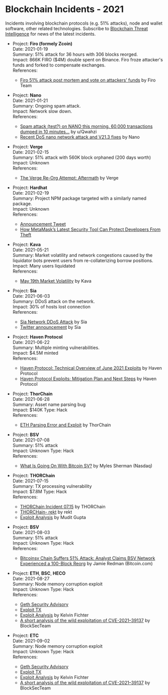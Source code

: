 Blockchain Incidents - 2021
===========================

Incidents involving blockchain protocols (e.g. 51% attacks), node and wallet software, other related technologies. Subscribe to [Blockchain Threat Intelligence](https://blockthreat.substack.com/) for news of the latest incidents.

* Project: **Firo (formely Zcoin)**  
  Date: 2021-01-19  
  Summary: 51% attack for 36 hours with 306 blocks reorged.  
  Impact: 866K FIRO ($4M) double spent on Binance. Firo froze attacker's funds and forked to compensate exchanges.  
  References:
    * [Firo 51% attack post mortem and vote on attackers’ funds](https://forum.firo.org/t/firo-51-attack-post-mortem-and-vote-on-attackers-funds/1084) by Firo Team

* Project: **Nano**  
  Date: 2021-01-21  
  Summary: Ongoing spam attack.  
  Impact: Network slow down.  
  References:
    * [Spam attack (test?) on NANO this morning. 60,000 transactions dumped in 10 minutes...](https://www.reddit.com/r/nanocurrency/comments/l1yo5g/spam_attack_test_on_nano_this_morning_60000/) by u/Qwahzi
    * [Recent DoS nano network attack and V21.3 fixes](https://medium.com/nanocurrency/recent-dos-nano-network-attack-and-v21-3-fixes-97b9b7297f9) by Nano

* Project: **Verge**  
  Date: 2021-02-15  
  Summary: 51% attack with 560K block orphaned (200 days worth)  
  Impact: Unknown  
  References:
    * [The Verge Re-Org Attempt: Aftermath](https://medium.com/vergecurrency/the-verge-re-org-attempt-aftermath-15ba45bce2a4) by Verge

* Project: **Hardhat**  
  Date: 2021-02-19  
  Summary: Project NPM package targeted with a similarly named package.  
  Impact: Unknown  
  References:
    * [Announcement Tweet](https://twitter.com/HardhatHQ/status/1362866790695641094)
    * [How MetaMask’s Latest Security Tool Can Protect Developers From Theft](https://medium.com/metamask/how-metamasks-latest-security-tool-could-protect-smart-contract-developers-from-theft-e12da346aa53)

* Project: **Kava**  
  Date: 2021-05-21  
  Summary: Market volatility and network congestions caused by the liquidator bots prevent users from re-collaterizing borrow positions.  
  Impact: Many users liquidated   
  References:
    * [May 19th Market Volatility](https://medium.com/kava-labs/may-19th-market-volatility-e75377b63353) by Kava

* Project: **Sia**  
  Date: 2021-06-03  
  Summary: DDoS attack on the network.  
  Impact: 30% of hosts lost connection  
  References:
    * [Sia Network DDoS Attack](https://sia.tech/ddos2021) by Sia
    * [Twitter announcement](https://twitter.com/SiaStats/status/1401198314159280129) by Sia

* Project: **Haven Protocol**  
  Date: 2021-06-22  
  Summary: Multiple minting vulnerabilities.  
  Impact: $4.5M minted  
  References:
    * [Haven Protocol: Technical Overview of June 2021 Exploits](https://havenprotocol.medium.com/haven-protocol-technical-overview-of-june-2021-exploits-6f4573fbf216) by Haven Protocol
    * [Haven Protocol Exploits: Mitigation Plan and Next Steps](https://havenprotocol.medium.com/haven-protocol-exploits-mitigation-plan-and-next-steps-d7a2b1a65654) by Haven Protocol


* Project: **ThorChain**  
  Date: 2021-06-28  
  Summary: Asset name parsing bug    
  Impact: $140K
  Type: Hack   
  References:
    * [ETH Parsing Error and Exploit](https://medium.com/thorchain/eth-parsing-error-and-exploit-3b343aa6466f) by ThorChain

* Project: **BSV**  
  Date: 2021-07-08  
  Summary: 51% attack    
  Impact: Unknown
  Type: Hack   
  References:
    * [What Is Going On With Bitcoin SV?](https://www.nasdaq.com/articles/what-is-going-on-with-bitcoin-sv-2021-07-23) by Myles Sherman (Nasdaq)

* Project: **THORChain**  
  Date: 2021-07-15  
  Summary: TX processing vulnerability   
  Impact: $7.8M
  Type: Hack   
  References:
    * [THORChain Incident 07.15](https://thearchitect.notion.site/THORChain-Incident-07-15-7d205f91924e44a5b6499b6df5f6c210) by THORChain
    * [THORCHain- rekt](https://www.rekt.news/thorchain-rekt/) by rekt
    * [Exploit Analysis](https://twitter.com/mudit__gupta/status/1415894999049261056) by Mudit Gupta

* Project: **BSV**  
  Date: 2021-08-03  
  Summary: 51% attack    
  Impact: Unknown
  Type: Hack   
  References:
    * [Bitcoinsv Chain Suffers 51% Attack: Analyst Claims BSV Network Experienced a 100-Block Reorg](https://news.bitcoin.com/bitcoinsv-chain-suffers-51-attack-analyst-claims-bsv-network-experienced-a-100-block-reorg/) by Jamie Redman (Bitcoin.com)

* Project: **ETH**, **BSC**, **HECO**  
  Date: 2021-08-27  
  Summary: Node memory corruption exploit    
  Impact: Unknown
  Type: Hack   
  References:
    * [Geth Security Advisory](https://github.com/ethereum/go-ethereum/security/advisories/GHSA-9856-9gg9-qcmq)
    * [Exploit TX](https://etherscan.io/tx/0x1cb6fb36633d270edefc04d048145b4298e67b8aa82a9e5ec4aa1435dd770ce4)
    * [Exploit Analysis](https://twitter.com/kelvinfichter/status/1431336698911338496) by Kelvin Fichter
    * [A short analysis of the wild exploitation of CVE-2021–39137](https://blocksecteam.medium.com/the-analysis-of-the-wild-exploitation-of-cve-2021-39137-f1c9ffcdd210) by BlockSecTeam

* Project: **ETC**  
  Date: 2021-09-02  
  Summary: Node memory corruption exploit    
  Impact: Unknown
  Type: Hack   
  References:
    * [Geth Security Advisory](https://github.com/ethereum/go-ethereum/security/advisories/GHSA-9856-9gg9-qcmq)
    * [Exploit TX](https://etherscan.io/tx/0x1cb6fb36633d270edefc04d048145b4298e67b8aa82a9e5ec4aa1435dd770ce4)
    * [Exploit Analysis](https://twitter.com/kelvinfichter/status/1431336698911338496) by Kelvin Fichter
    * [A short analysis of the wild exploitation of CVE-2021–39137](https://blocksecteam.medium.com/the-analysis-of-the-wild-exploitation-of-cve-2021-39137-f1c9ffcdd210) by BlockSecTeam
